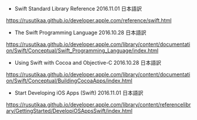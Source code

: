 ﻿* Swift Standard Library Reference 2016.11.01 日本語訳

https://rusutikaa.github.io/developer.apple.com/reference/swift.html

* The Swift Programming Language 2016.10.28 日本語訳

https://rusutikaa.github.io/developer.apple.com/library/content/documentation/Swift/Conceptual/Swift_Programming_Language/index.html

* Using Swift with Cocoa and Objective-C 2016.10.28 日本語訳

https://rusutikaa.github.io/developer.apple.com/library/content/documentation/Swift/Conceptual/BuildingCocoaApps/index.html

* Start Developing iOS Apps (Swift) 2016.11.01 日本語訳

https://rusutikaa.github.io/developer.apple.com/library/content/referencelibrary/GettingStarted/DevelopiOSAppsSwift/index.html
